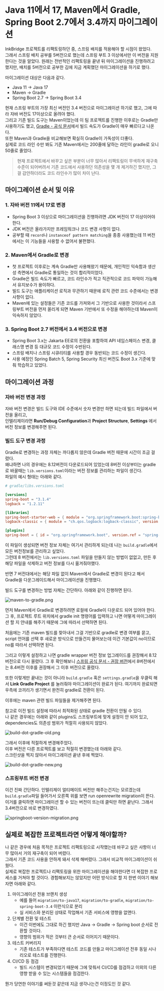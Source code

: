 # Java 11에서 17, Maven에서 Gradle, Spring Boot 2.7에서 3.4까지 마이그레이션

InkBridge 프로젝트를 리팩토링하던 중, 스프링 배치를 적용해야 할 시점이 왔었다.  
그래서 스프링 배치 공부를 5버전으로 했는데 스프링 부트 3 이상에서만 이 버전을 지원한다는 것을 알았다.
원래는 전반적인 리팩토링을 끝낸 뒤 마이그레이션을 진행하려고 했지만, 배치를 5버전으로 공부한 김에 지금 계획했던 마이그레이션을 하기로 했다.

마이그레이션 대상은 다음과 같다. 

- Java 11 -> Java 17
- Maven -> Gradle
- Spring Boot 2.7 -> Spring Boot 3.4

현재 스프링 부트의 가장 최신 버전인 3.4 버전으로 마이그레이션 하기로 했고, 그에 따라 자바 버전도 17이상으로 올려야 했다.  
그리고 기존 빌드 도구는 Maven이었는데 이 팀 프로젝트를 진행한 이후로는 Gradle만 사용하기도 했고, [Gradle - 공식 문서](https://gradle.org/maven-and-gradle/)에서 빌드 속도가 Gradle이 매우 빠르다고 나온다.     
또한 Maven과 Gradle을 비교해보면 확실히 Gradle이 가독성이 더좋다.   
실제로 코드 라인 수만 봐도 기존 Maven에서는 200줄에 달하는 라인이 gradle로 오니 50줄로 줄었다.

> 현재 프로젝트에서 바꾸고 싶은 부분이 너무 많아서 리팩토링이 무색하게 재구축 수준이 되어버려서 기존 코드에서 사용하던 의존성을 몇 개 제거하긴 했지만, 그걸 감안하더라도 코드 라인수가 많이 차이 난다.

## 마이그레이션 순서 및 이유

### 1. 자바 버전 11에서 17로 변경

- Spring Boot 3 이상으로 마이그레이션을 진행하려면 JDK 버전이 17 이상이어야 한다.
- JDK 버전은 올라가지만 프레임워크나 코드 변경 사항이 없다.
- 공부할 때 `record`나 `instanceof pattern matching`을 종종 사용했는데 11 버전에서는 이 기능들을 사용할 수 없어서 불편했다.

### 2. Maven에서 Gradle로 변경

- 첫 프로젝트 이후로는 계속 Gradle만 사용해왔기 때문에, 개인적인 익숙함과 생산성 측면에서 Gradle로 통일하는 것이 합리적이었다.
- Gradle은 빌드 속도가 빠르고, 코드 라인수가 적고 직관적으로 코드 파악이 가능해서 유지보수가 용이하다.
- 빌드 도구는 애플리케이션 로직과 무관하기 때문에 로직 관련 코드 수준에서는 변경 사항이 없다.
- Maven에 있는 설정들은 기존 코드를 가져와서 그 기반으로 사용한 것이라서 스프링부트 버전을 먼저 올리게 되면 Maven 기반에서 또 수정을 해야하는데 Maven이 익숙하지 않았다. 

### 3. Spring Boot 2.7 버전에서 3.4 버전으로 변경

- Spring Boot 3.x는 Jakarta EE로의 전환을 포함하여 API 네임스페이스 변경, 클래스명 변경 등 대규모 코드 수정이 수반된다.
- 스프링 배치나 스프링 시큐리티를 사용할 경우 동반되는 코드 수정이 생긴다.
- 사용 예정인 Spring Batch 5, Spring Security 최신 버전도 Boot 3.x 기준에 맞춰 학습하고 있었다.

## 마이그레이션 과정

### 자바 버전 변경 과정

자바 버전 변경은 빌드 도구와 IDE 수준에서 숫자 변경만 하면 되는데 빌드 파일에서 버전을 올리고,   
인텔리제이라면 **Run/Debug Configuration**과 **Project Structure**, **Settings** 에서 버전 정보를 변경해주면 된다.

### 빌드 도구 변경 과정
Gradle로 변경하는 과정 자체는 까다롭지 않은데 Gradle 버전 때문에 시간이 조금 걸렸다.  
왜냐하면 나의 경우에는 8.12버전이 다운로드되어 있었는데 8버전 이상부터는 gradle로 바꿀때는 `lib.versions.toml`이라는 버전 정보를 관리하는 파일이 생긴다.  
파일의 예시 형태는 아래와 같다.

```toml
# gradle/libs.versions.toml

[versions]
spring-boot = "3.1.4"
logback = "1.2.11"

[libraries]
spring-boot-starter-web = { module = "org.springframework.boot:spring-boot-starter-web", version.ref = "spring-boot" }
logback-classic = { module = "ch.qos.logback:logback-classic", version.ref = "logback" }

[plugins]
spring-boot = { id = "org.springframework.boot", version.ref = "spring-boot" }
```
이 파일이 생성되면 버전 정보 자체는 여기서 관리하게 되는데 나는 `build.gradle`에서 모든 버전정보를 관리하고 싶었다.  
그런데 8 버전에서는 `lib.versions.toml` 파일을 만들지 않는 방법이 없없고, 만든 후 해당 파일을 삭제하고 버전 정보를 다시 옮겨줘야했다.

반면 7 버전대에서는 해당 파일 없이 Maven에서 Gradle로 변경이 된다고 해서 Gradle을 다운그레이드해서 마이그레이션을 진행했다.


빌드 도구를 변경하는 방법 자체는 간단하다. 아래와 같이 진행하면 된다.

![maven-to-gradle.png](img/maven-to-gradle/maven-to-gradle.png)

먼저 Maven에서 Gradle로 변경하려면 로컬에 Gradle이 다운로드 되어 있어야 한다.  
그 후, 프로젝트 루트 위치에서 gradle init 명령어를 입력하고 나면 어떻게 마이그레이션 할 지 안내를 해주기 때문에 그에 따라서 선택하면 된다.  

처음에는 기존 maven 빌드를 찾아내서 그걸 기반으로 gradle로 변경 여부를 묻고,  
script 언어를 선택 후 새로운 방식으로 만들건지 물어보는데 이건 기본값이 no이므로 no를 따라서 선택하면 된다. 


그리고 이렇게 설정하고 나면 gradle wrapper 버전 정보 업그레이드를 권장해서 8.12버전으로 다시 올렸다.
그 후 확인해보니 [스프링 공식 문서 - 권장 버전](https://docs.spring.io/spring-boot/system-requirements.html)에서 8버전에서는 8.4버전 이후를 권장해서 그 이후 버전으로 올렸다.

또한 이렇게만 끝내는 것이 아니라 `build.gradle` 혹은 `settings.gradle`을 우클릭 해서 **Link Gradle Project** 를 눌러줘야 마이그레이션이 완료가 된다.
여기까지 완료되면 우측에 코끼리가 생기면서 완전히 gradle로 전환이 된다.

이후에는 maven 관련 빌드 파일들을 제거해주면 된다.

참고로 이전 빌드 설정에 따라서 최적화된 상태로 gradle 전환이 안될 수 있다.  
나 같은 경우에는 아래와 같이 plugins도 스프링부트에 맞게 설정이 안 되어 있고, dependencies도 의존성 범위가 적절히 사용되지 않았다. 

![build-dot-gradle-old.png](img/maven-to-gradle/build-dot-gradle-old.png)

그래서 이후에 적절하게 변경해주었다.  
이후 버전은 다른 프로젝트를 보고 적절히 변경했는데 아래와 같다.  
스크린샷을 찍지 않아서 마이그레이션 끝낸 후에 찍었다.  

![build-dot-gradle-new.png](img/maven-to-gradle/build-dot-gradle-new.png)

### 스프링부트 버전 변경

이건 진짜 간단하다. 인텔리제이 얼티메이트 버전만 해주는건지는 모르겠는데 `build.gradle`파일 들어가서 오른쪽 위를 보면 run openrewrite migration이 뜬다.  
이거를 클릭하면 마이그레이션 할 수 있는 버전이 뜨는데 클릭만 하면 끝난다. 그래서 3.4버전으로 바로 변경하였다.

![springboot-version-migration.png](img/maven-to-gradle/springboot-version-migration.png)


## 실제로 복잡한 프로젝트라면 어떻게 해야할까?
나 같은 경우에 처음 목적은 프로젝트 리팩토링으로 시작했는데 바꾸고 싶은 사항이 너무 많아서 거의 재구축이 되어 버렸다.  
그래서 기존 코드 사용을 안하게 돼서 삭제 해버렸다. 그래서 비교적 마이그레이션이 쉬웠다.  
실제로 복잡한 프로젝트나 리팩토링을 위한 마이그레이션을 해야한다면 더 복잡한 프로세스를 거쳐야 할 것이다. 
경험해보지는 않았지만 어떤 방식으로 할 지 한번 이야기 해보자면 아래와 같다.

1. 마이그레이션 전용 브랜치 생성
    - 예를 들어 `migration/to-java17`, `migration/to-gradle`, `migration/to-spring-boot-3.4` 이런식으로 분리
    - 실 서비스와 분리된 상태로 작업해서 기존 서비스에 영향을 없앤다.
2. 단계별 전환 및 테스트
    - 이건 이번에도 그대로 하긴 했지만 Java -> Gradle -> Spring boot 순서로 전환할 것이다. 
    - 영향의 범위가 적은 것부터 큰 순서로 이어지기 때문이다.
3. 테스트 커버리지
   - 기존 테스트가 부족하다면 테스트 코드를 만들고 마이그레이션 전후 동일 시나리오로 테스트를 진행한다.
4. CI/CD 등 점검
   - 빌드 시스템이 변경되었기 때문에 그에 맞춰서 CI/CD를 점검하고 이외의 다른 영향 받을 수 있는 시스템들을 점검한다.

뭔가 당연한 이야기를 써둔것 같은데 지금 생각나는건 이정도인 것 같다.